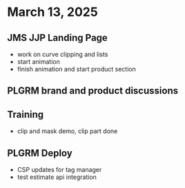 # March 13, 2025

## JMS JJP Landing Page
- work on curve clipping and lists
- start animation
- finish animation and start product section

## PLGRM brand and product discussions

## Training
- clip and mask demo, clip part done

## PLGRM Deploy
- CSP updates for tag manager
- test estimate api integration
